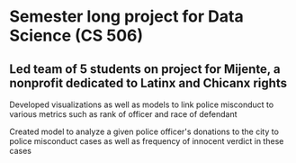 # Semester long project for Data Science (CS 506)

## Led team of 5 students on project for Mijente, a nonprofit dedicated to Latinx and Chicanx rights

Developed visualizations as well as models to link police misconduct to various metrics such as rank of officer and race of defendant

Created model to analyze a given police officer's donations to the city to police misconduct cases as well as frequency of innocent verdict in these cases
